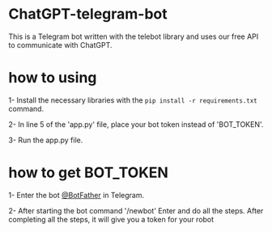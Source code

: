 # ChatGPT-telegram-bot
This is a Telegram bot written with the telebot library and uses our free API to communicate with ChatGPT.

# how to using
1- Install the necessary libraries with the `pip install -r requirements.txt` command.

2- In line 5 of the 'app.py' file, place your bot token instead of 'BOT_TOKEN'.

3- Run the app.py file.

# how to get BOT_TOKEN
1- Enter the bot [@BotFather](https://t.me/BotFather) in Telegram.

2- After starting the bot command '/newbot' Enter and do all the steps. After completing all the steps, it will give you a token for your robot
